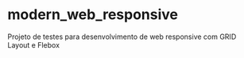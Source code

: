 # modern_web_responsive
Projeto de testes para desenvolvimento  de web responsive com GRID Layout e Flebox
